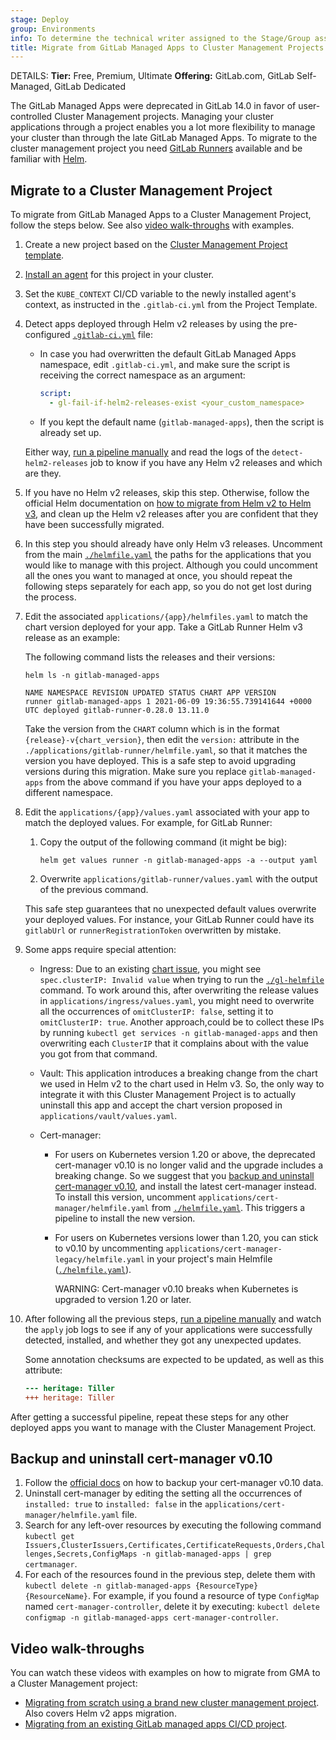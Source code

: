 ```yaml
---
stage: Deploy
group: Environments
info: To determine the technical writer assigned to the Stage/Group associated with this page, see https://handbook.gitlab.com/handbook/product/ux/technical-writing/#assignments
title: Migrate from GitLab Managed Apps to Cluster Management Projects (deprecated)
---
```


DETAILS:
**Tier:** Free, Premium, Ultimate
**Offering:** GitLab.com, GitLab Self-Managed, GitLab Dedicated

The GitLab Managed Apps were deprecated in GitLab 14.0
in favor of user-controlled Cluster Management projects.
Managing your cluster applications through a project enables you a
lot more flexibility to manage your cluster than through the late GitLab Managed Apps.
To migrate to the cluster management project you need
[GitLab Runners](../../ci/runners/index.md)
available and be familiar with [Helm](https://helm.sh/).

## Migrate to a Cluster Management Project

To migrate from GitLab Managed Apps to a Cluster Management Project,
follow the steps below.
See also [video walk-throughs](#video-walk-throughs) with examples.

1. Create a new project based on the [Cluster Management Project template](management_project_template.md#create-a-project-based-on-the-cluster-management-project-template).
1. [Install an agent](agent/install/index.md) for this project in your cluster.
1. Set the `KUBE_CONTEXT` CI/CD variable to the newly installed agent's context, as instructed in the `.gitlab-ci.yml` from the Project Template.
1. Detect apps deployed through Helm v2 releases by using the pre-configured [`.gitlab-ci.yml`](management_project_template.md#the-gitlab-ciyml-file) file:

   - In case you had overwritten the default GitLab Managed Apps namespace, edit `.gitlab-ci.yml`,
     and make sure the script is receiving the correct namespace as an argument:

     ```yaml
     script:
       - gl-fail-if-helm2-releases-exist <your_custom_namespace>
     ```

   - If you kept the default name (`gitlab-managed-apps`), then the script is already
     set up.

   Either way, [run a pipeline manually](../../ci/pipelines/index.md#run-a-pipeline-manually) and read the logs of the
   `detect-helm2-releases` job to know if you have any Helm v2 releases and which are they.

1. If you have no Helm v2 releases, skip this step. Otherwise, follow the official Helm documentation on
   [how to migrate from Helm v2 to Helm v3](https://helm.sh/blog/migrate-from-helm-v2-to-helm-v3/),
   and clean up the Helm v2 releases after you are confident that they have been successfully migrated.

1. In this step you should already have only Helm v3 releases.
   Uncomment from the main [`./helmfile.yaml`](management_project_template.md#the-main-helmfileyml-file) the paths for the
   applications that you would like to manage with this project. Although you could uncomment all the ones you want to
   managed at once, you should repeat the following steps separately for each app, so you do not get lost during
   the process.
1. Edit the associated `applications/{app}/helmfiles.yaml` to match the chart version deployed
   for your app. Take a GitLab Runner Helm v3 release as an example:

   The following command lists the releases and their versions:

   ```shell
   helm ls -n gitlab-managed-apps

   NAME NAMESPACE REVISION UPDATED STATUS CHART APP VERSION
   runner gitlab-managed-apps 1 2021-06-09 19:36:55.739141644 +0000 UTC deployed gitlab-runner-0.28.0 13.11.0
   ```

   Take the version from the `CHART` column which is in the format `{release}-v{chart_version}`,
   then edit the `version:` attribute in the `./applications/gitlab-runner/helmfile.yaml`, so that it matches the version
   you have deployed. This is a safe step to avoid upgrading versions during this migration.
   Make sure you replace `gitlab-managed-apps` from the above command if you have your apps deployed to a different
   namespace.

1. Edit the `applications/{app}/values.yaml` associated with your app to match the
   deployed values. For example, for GitLab Runner:

   1. Copy the output of the following command (it might be big):

      ```shell
      helm get values runner -n gitlab-managed-apps -a --output yaml
      ```

   1. Overwrite `applications/gitlab-runner/values.yaml` with the output of the previous command.

   This safe step guarantees that no unexpected default values overwrite your deployed values.
   For instance, your GitLab Runner could have its `gitlabUrl` or `runnerRegistrationToken` overwritten by mistake.

1. Some apps require special attention:

   - Ingress: Due to an existing [chart issue](https://github.com/helm/charts/pull/13646), you might see
     `spec.clusterIP: Invalid value` when trying to run the [`./gl-helmfile`](management_project_template.md#the-gitlab-ciyml-file)
     command. To work around this, after overwriting the release values in `applications/ingress/values.yaml`,
     you might need to overwrite all the occurrences of `omitClusterIP: false`, setting it to `omitClusterIP: true`.
     Another approach,could be to collect these IPs by running `kubectl get services -n gitlab-managed-apps`
     and then overwriting each `ClusterIP` that it complains about with the value you got from that command.

   - Vault: This application introduces a breaking change from the chart we used in Helm v2 to the chart
     used in Helm v3. So, the only way to integrate it with this Cluster Management Project is to actually uninstall this app and accept the
     chart version proposed in `applications/vault/values.yaml`.

   - Cert-manager:

     - For users on Kubernetes version 1.20 or above, the deprecated cert-manager v0.10 is no longer valid
       and the upgrade includes a breaking change. So we suggest that you [backup and uninstall cert-manager v0.10](#backup-and-uninstall-cert-manager-v010),
       and install the latest cert-manager instead. To install this version, uncomment `applications/cert-manager/helmfile.yaml`
       from [`./helmfile.yaml`](management_project_template.md#the-main-helmfileyml-file).
       This triggers a pipeline to install the new version.
     - For users on Kubernetes versions lower than 1.20, you can stick to v0.10 by uncommenting
       `applications/cert-manager-legacy/helmfile.yaml`
       in your project's main Helmfile ([`./helmfile.yaml`](management_project_template.md#the-main-helmfileyml-file)).

       WARNING:
       Cert-manager v0.10 breaks when Kubernetes is upgraded to version 1.20 or later.

1. After following all the previous steps, [run a pipeline manually](../../ci/pipelines/index.md#run-a-pipeline-manually)
   and watch the `apply` job logs to see if any of your applications were successfully detected, installed, and whether they got any
   unexpected updates.

   Some annotation checksums are expected to be updated, as well as this attribute:

   ```diff
   --- heritage: Tiller
   +++ heritage: Tiller
   ```

After getting a successful pipeline, repeat these steps for any other deployed apps
you want to manage with the Cluster Management Project.

## Backup and uninstall cert-manager v0.10

1. Follow the [official docs](https://cert-manager.io/docs/devops-tips/backup/) on how to
   backup your cert-manager v0.10 data.
1. Uninstall cert-manager by editing the setting all the occurrences of `installed: true` to `installed: false` in the
   `applications/cert-manager/helmfile.yaml` file.
1. Search for any left-over resources by executing the following command `kubectl get Issuers,ClusterIssuers,Certificates,CertificateRequests,Orders,Challenges,Secrets,ConfigMaps -n gitlab-managed-apps | grep certmanager`.
1. For each of the resources found in the previous step, delete them with `kubectl delete -n gitlab-managed-apps {ResourceType} {ResourceName}`.
   For example, if you found a resource of type `ConfigMap` named `cert-manager-controller`, delete it by executing:
   `kubectl delete configmap -n gitlab-managed-apps cert-manager-controller`.

## Video walk-throughs

You can watch these videos with examples on how to migrate from GMA to a Cluster Management project:

- [Migrating from scratch using a brand new cluster management project](https://youtu.be/jCUFGWT0jS0). Also covers Helm v2 apps migration.
- [Migrating from an existing GitLab managed apps CI/CD project](https://youtu.be/U2lbBGZjZmc).
